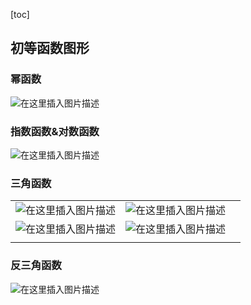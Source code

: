 [toc]

## 初等函数图形

### 幂函数

![在这里插入图片描述](https://img-blog.csdnimg.cn/521b7939a73140c39e71a67b3ec30039.png)

### 指数函数&对数函数

![在这里插入图片描述](https://img-blog.csdnimg.cn/8011845c24e04695a00535d6088ede32.png)

### 三角函数

|                                                              |                                                              |      |
| ------------------------------------------------------------ | ------------------------------------------------------------ | ---- |
| ![在这里插入图片描述](https://img-blog.csdnimg.cn/06b4d6393a0a4889bca49bed7e993b78.png) | ![在这里插入图片描述](https://img-blog.csdnimg.cn/380378d09d0346a6a675f1128d4aba02.png) |      |
| ![在这里插入图片描述](https://img-blog.csdnimg.cn/97fdaf2cc10f4d3dbd8dd77a16983c25.png) | ![在这里插入图片描述](https://img-blog.csdnimg.cn/60346fff232b4512a971bee5b9b88a51.png) |      |
|                                                              |                                                              |      |









### 反三角函数

![在这里插入图片描述](https://img-blog.csdnimg.cn/ff1ff6195e564212aa3f3e3292ae1a4c.png)

